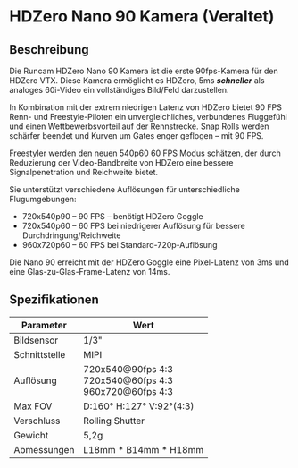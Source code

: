 # HDZero Nano 90 Kamera (Veraltet)

## Beschreibung

Die Runcam HDZero Nano 90 Kamera ist die erste 90fps-Kamera für den HDZero VTX. Diese Kamera ermöglicht es HDZero, 5ms <strong><em>schneller</em></strong> als analoges 60i-Video ein vollständiges Bild/Feld darzustellen.

In Kombination mit der extrem niedrigen Latenz von HDZero bietet 90 FPS Renn- und Freestyle-Piloten ein unvergleichliches, verbundenes Fluggefühl und einen Wettbewerbsvorteil auf der Rennstrecke. Snap Rolls werden schärfer beendet und Kurven um Gates enger geflogen – mit 90 FPS.

Freestyler werden den neuen 540p60 60 FPS Modus schätzen, der durch Reduzierung der Video-Bandbreite von HDZero eine bessere Signalpenetration und Reichweite bietet.

Sie unterstützt verschiedene Auflösungen für unterschiedliche Flugumgebungen:
-	720x540p90 – 90 FPS – benötigt HDZero Goggle
-	720x540p60 – 60 FPS bei niedrigerer Auflösung für bessere Durchdringung/Reichweite
-	960x720p60 – 60 FPS bei Standard-720p-Auflösung

Die Nano 90 erreicht mit der HDZero Goggle eine Pixel-Latenz von 3ms und eine Glas-zu-Glas-Frame-Latenz von 14ms.


## Spezifikationen

| Parameter    | Wert                     |
| ------------ | ------------------------ |
| Bildsensor   | 1/3"                     |
| Schnittstelle| MIPI                     |
| Auflösung    | 720x540@90fps 4:3 <br> 720x540@60fps 4:3 <br> 960x720@60fps 4:3 |
| Max FOV      | D:160° H:127° V:92°(4:3) |
| Verschluss   | Rolling Shutter          |
| Gewicht      | 5,2g                     |
| Abmessungen  | L18mm * B14mm * H18mm    |
